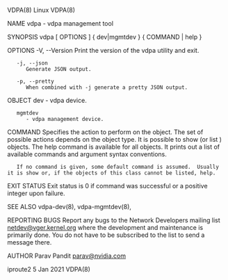 VDPA(8)									     Linux								       VDPA(8)

NAME
       vdpa - vdpa management tool

SYNOPSIS
       vdpa [ OPTIONS ] { dev|mgmtdev } { COMMAND | help }

OPTIONS
       -V, --Version
	      Print the version of the vdpa utility and exit.

       -j, --json
	      Generate JSON output.

       -p, --pretty
	      When combined with -j generate a pretty JSON output.

   OBJECT
       dev    - vdpa device.

       mgmtdev
	      - vdpa management device.

   COMMAND
       Specifies the action to perform on the object.  The set of possible actions depends on the object type.	It is possible to show (or list ) objects. The
       help command is available for all objects. It prints out a list of available commands and argument syntax conventions.

       If no command is given, some default command is assumed.	 Usually it is show or, if the objects of this class cannot be listed, help.

EXIT STATUS
       Exit status is 0 if command was successful or a positive integer upon failure.

SEE ALSO
       vdpa-dev(8), vdpa-mgmtdev(8),

REPORTING BUGS
       Report  any  bugs  to the Network Developers mailing list <netdev@vger.kernel.org> where the development and maintenance is primarily done.  You do not
       have to be subscribed to the list to send a message there.

AUTHOR
       Parav Pandit <parav@nvidia.com>

iproute2								  5 Jan 2021								       VDPA(8)
